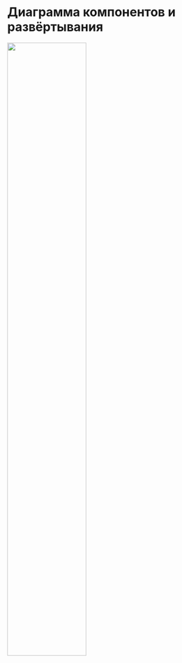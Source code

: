 # Диаграмма компонентов и развёртывания

<img src="https://github.com/R-Kiselev/trtpo-EMS/blob/main/diagrams/image/ДиаграммаРазвертывания.jpg" width="60%" />
